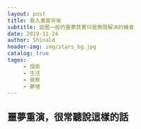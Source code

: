 ```yaml
---
layout: post
title: 看入畫面背後
subtitle: 迴圈一般的噩夢其實只是無限解決的機會
date: 2019-11-24
author: Shinald
header-img: img/stars_bg.jpg
catalog: true
tages: 
     - 探索
     - 生活
     - 覺察
     - 夢境
---
```



## 噩夢重演，很常聽說這樣的話 
